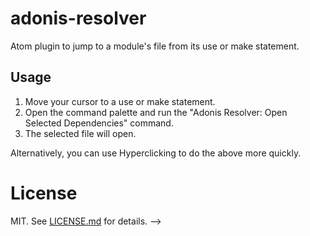<!-- # node-resolver [![stable](http://badges.github.io/stability-badges/dist/stable.svg)](http://github.com/badges/stability-badges)

Atom plugin to jump to a module's file from its require statement.

![node-resolver](http://imgur.com/1JW3Txg.gif)

## Usage

1. Move your cursor to a require statement.
2. Open the command palette and run the "Node Resolver: Open Selected Dependencies" command.
3. The selected file will open.

Note that you can also select a range of text and run the command to open up
*all* of the files required within that range.

If you'd like to add a shortcut for this, I'd recommend adding the following
to your `keymap.cson`:

``` cson
'.workspace':
  'ctrl-alt-o': 'node-resolver:open-selected-dependencies'
```

## License

MIT. See [LICENSE.md](http://github.com/hughsk/atom-node-resolver/blob/master/LICENSE.md) for details. -->
# adonis-resolver

Atom plugin to jump to a module's file from its use or make statement.

## Usage

1. Move your cursor to a use or make statement.
2. Open the command palette and run the "Adonis Resolver: Open Selected Dependencies" command.
3. The selected file will open.

Alternatively, you can use Hyperclicking to do the above more quickly.

# License

MIT. See [LICENSE.md](http://github.com/cooliojazz/atom-adonis-resolver/blob/master/LICENSE.md) for details. -->
